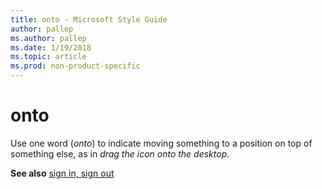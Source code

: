 ```yaml
---
title: onto - Microsoft Style Guide
author: pallep
ms.author: pallep
ms.date: 1/19/2018
ms.topic: article
ms.prod: non-product-specific
---
```


# onto

Use one word (*onto*) to indicate moving something to a position on top of something else, as in *drag the icon onto the desktop*.

**See also**  [sign in, sign out](/style-guide/a-z-word-list-term-collections/s/sign-in-sign-out)

